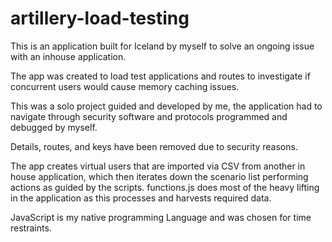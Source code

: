 # artillery-load-testing

This is an application built for Iceland by myself to solve an ongoing issue with an inhouse application.

The app was created to load test applications and routes to investigate if concurrent users would cause memory caching issues.

This was a solo project guided and developed by me, the application had to navigate through security software and protocols programmed and debugged by myself.

Details, routes, and keys have been removed due to security reasons.

The app creates virtual users that are imported via CSV from another in house application, which then iterates down the scenario list performing actions as guided by the scripts.
functions.js does most of the heavy lifting in the application as this processes and harvests required data.

JavaScript is my native programming Language and was chosen for time restraints.


